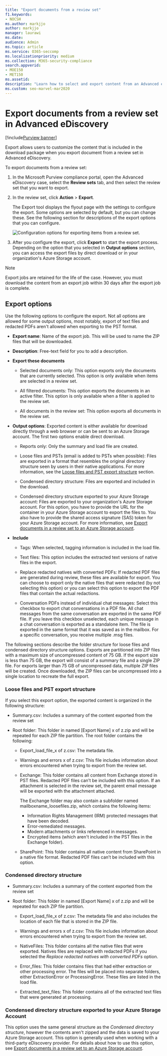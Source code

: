 ```yaml
---
title: "Export documents from a review set"
f1.keywords:
- NOCSH
ms.author: markjjo
author: markjjo
manager: laurawi
ms.date: 
audience: Admin
ms.topic: article
ms.service: O365-seccomp
ms.localizationpriority: medium
ms.collection: M365-security-compliance
search.appverid:
- MOE150
- MET150
ms.assetid: 
description: "Learn how to select and export content from an Advanced eDiscovery review set for presentations or external reviews."
ms.custom: seo-marvel-mar2020
---
```


# Export documents from a review set in Advanced eDiscovery

[!include[Purview banner](../includes/purview-rebrand-banner.md)]

Export allows users to customize the content that is included in the download package when you export document from a review set in Advanced eDiscovery.

To export documents from a review set:

1. In the Microsoft Purview compliance portal, open the Advanced eDiscovery case, select the **Review sets** tab, and then select the review set that you want to export.

2. In the review set, click **Action** > **Export**.

   The Export tool displays the flyout page with the settings to configure the export. Some options are selected by default, but you can change these. See the following section for descriptions of the export options that you can configure.

   ![Configuration options for exporting items from a review set.](../media/bcfc72c7-4a01-4697-9e16-2965b7f04fdb.png)

3. After you configure the export, click **Export** to start the export process. Depending on the option that you selected in **Output options** section, you can access the export files by direct download or in your organization's Azure Storage account.

> [!NOTE]
> Export jobs are retained for the life of the case. However, you must download the content from an export job within 30 days after the export job is complete.

## Export options

Use the following options to configure the export. Not all options are allowed for some output options, most notably, export of text files and redacted PDFs aren't allowed when exporting to the PST format.

- **Export name**: Name of the export job. This will be used to name the ZIP files that will be downloaded.

- **Description**: Free-text field for you to add a description.

- **Export these documents**

  - Selected documents only: This option exports only the documents that are currently selected. This option is only available when items are selected in a review set.
  
  - All filtered documents: This option exports the documents in an active filter. This option is only available when a filter is applied to the review set.
  
  - All documents in the review set: This option exports all documents in the review set.

- **Output options**: Exported content is either available for download directly through a web browser or can be sent to an Azure Storage account. The first two options enable direct download.
  
  - Reports only: Only the summary and load file are created.
  
  - Loose files and PSTs (email is added to PSTs when possible): Files are exported in a format that resembles the original directory structure seen by users in their native applications.  For more information, see the [Loose files and PST export structure](#loose-files-and-pst-export-structure) section.
  
  - Condensed directory structure: Files are exported and included in the download.
  
  - Condensed directory structure exported to your Azure Storage account: Files are exported to your organization's Azure Storage account. For this option, you have to provide the URL for the container in your Azure Storage account to export the files to. You also have to provide the shared access signature (SAS) token for your Azure Storage account. For more information, see [Export documents in a review set to an Azure Storage account](download-export-jobs.md).

- **Include**
  
  - Tags: When selected, tagging information is included in the load file.
  
  - Text files: This option includes the extracted text versions of native files in the export.
  
  - Replace redacted natives with converted PDFs: If redacted PDF files are generated during review, these files are available for export. You can choose to export only the native files that were redacted (by not selecting this option) or you can select this option to export the PDF files that contain the actual redactions.

  - Conversation PDFs instead of individual chat messages: Select this checkbox to export chat conversations in a PDF file. All chat messages from the same conversation are exported in the same PDF file. If you leave this checkbox unselected, each unique message in a chat conversation is exported as a standalone item. The file is exported in the same format that it was saved as in the mailbox. For a specific conversation, you receive multiple .msg files.

The following sections describe the folder structure for loose files and condensed directory structure options. Exports are partitioned into ZIP files with a maximum size of uncompressed content of 75 GB. If the export size is less than 75 GB, the export will consist of a summary file and a single ZIP file. For exports larger than 75 GB of uncompressed data, multiple ZIP files will be created. Once downloaded, the ZIP files can be uncompressed into a single location to recreate the full export.

### Loose files and PST export structure

If you select this export option, the exported content is organized in the following structure:

- Summary.csv: Includes a summary of the content exported from the review set

- Root folder: This folder in named [Export Name] x of z.zip and will be repeated for each ZIP file partition. The root folder contains the following:
  
  - Export_load_file_x of z.csv: The metadata file.
  
  - Warnings and errors x of z.csv: This file includes information about errors encountered when trying to export from the review set.
  
  - Exchange: This folder contains all content from Exchange stored in PST files. Redacted PDF files can’t be included with this option. If an attachment is selected in the review set, the parent email message will be exported with the attachment attached.
  
    The Exchange folder may also contain a subfolder named mailboxname_loosefiles.zip, which contains the following items:

    - Information Rights Management (IRM) protected messages that have been decoded.
    - Error-remediated messages.
    - Modern attachments or links referenced in messages.
    - Encrypted items (which aren't included in the PST files in the Exchange folder).
  
  - SharePoint: This folder contains all native content from SharePoint in a native file format. Redacted PDF files can’t be included with this option.

### Condensed directory structure

- Summary.csv: Includes a summary of the content exported from the review set

- Root folder: This folder in named [Export Name] x of z.zip and will be repeated for each ZIP file partition.
  
  - Export_load_file_x of z.csv: The metadata file and also includes the location of each file that is stored in the ZIP file.
  
  - Warnings and errors x of z.csv: This file includes information about errors encountered when trying to export from the review set.

  - NativeFiles: This folder contains all the native files that were exported. Natives files are replaced with redacted PDFs if you selected the *Replace redacted natives with converted PDFs* option.
  
  - Error_files: This folder contains files that had either extraction or other processing error. The files will be placed into separate folders, either ExtractionError or ProcessingError. These files are listed in the load file.

  - Extracted_text_files: This folder contains all of the extracted text files that were generated at processing.

### Condensed directory structure exported to your Azure Storage Account

This option uses the same general structure as the *Condensed directory structure*, however the contents aren't zipped and the data is saved to your Azure Storage account. This option is generally used when working with a third-party eDiscovery provider. For details about how to use this option, see [Export documents in a review set to an Azure Storage account](download-export-jobs.md).
